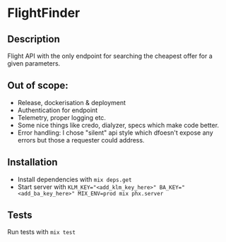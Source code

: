 # FlightFinder

## Description

Flight API with the only endpoint for searching the cheapest offer for a given parameters.

## Out of scope:
* Release, dockerisation & deployment
* Authentication for endpoint
* Telemetry, proper logging etc.
* Some nice things like credo, dialyzer, specs which make code better.
* Error handling: I chose "silent" api style which dfoesn't expose any errors but those a requester could address.


## Installation
  * Install dependencies with `mix deps.get`
  * Start server with `KLM_KEY="<add_klm_key_here>" BA_KEY="<add_ba_key_here>" MIX_ENV=prod mix phx.server`

## Tests
 Run tests with `mix test`
